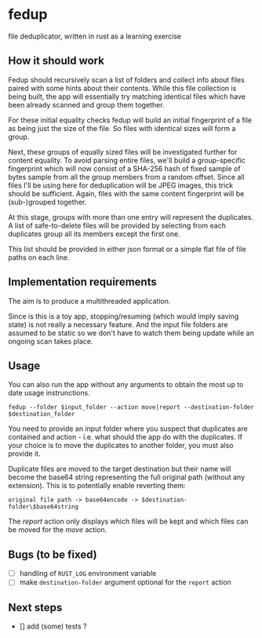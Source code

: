 # fedup

file deduplicator, written in rust as a learning exercise

## How it should work

Fedup should recursively scan a list of folders and collect info about files paired with some hints about their contents. While this file collection is being built, the app will essentially try matching identical files which have been already scanned and group them together.

For these initial equality checks fedup will build an initial fingerprint of a file as being just the size of the file. So files with identical sizes will form a group.

Next, these groups of equally sized files will be investigated further for content equality. To avoid parsing entire files, we'll build a group-specific fingerprint which will now consist of a SHA-256 hash of fixed sample of bytes sample from all the group members from a random offset. Since all files I'll be using here for deduplication will be JPEG images, this trick should be sufficient. Again, files with the same content fingerprint will be (sub-)grouped together.

At this stage, groups with more than one entry will represent the duplicates. A list of safe-to-delete files will be provided by selecting from each duplicates group all its members except the first one.

This list should be provided in either json format or a simple flat file of file paths on each line.

## Implementation requirements

The aim is to produce a multithreaded application.

Since is this is a toy app, stopping/resuming (which would imply saving state) is not really a necessary feature. And the input file folders are assumed to be static so we don't have to watch them being update while an ongoing scan takes place.

## Usage

You can also run the app without any arguments to obtain the most up to date usage instrunctions.

```
fedup --folder $input_folder --action move|report --destination-folder $destination_folder
```

You need to provide an input folder where you suspect that duplicates are contained and action - i.e. what should the app do with the duplicates. If your choice is to move the duplicates to another folder, you must also provide it.

Duplicate files are moved to the target destination but their name will become the base64 string representing the full original path (without any extension). This is to potentially enable reverting them:

```
original file path -> base64encode -> $destination-folder\$base64string
```

The _report_ action only displays which files will be kept and which files can be moved for the _move_ action.

## Bugs (to be fixed)

- [ ] handling of `RUST_LOG` environment variable
- [ ] make `destination-folder` argument optional for the `report` action

## Next steps

- [] add (some) tests ?
